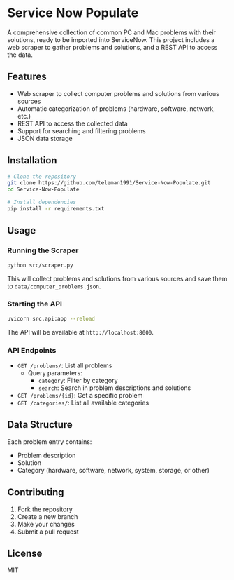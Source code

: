 # Service Now Populate

A comprehensive collection of common PC and Mac problems with their solutions, ready to be imported into ServiceNow. This project includes a web scraper to gather problems and solutions, and a REST API to access the data.

## Features

- Web scraper to collect computer problems and solutions from various sources
- Automatic categorization of problems (hardware, software, network, etc.)
- REST API to access the collected data
- Support for searching and filtering problems
- JSON data storage

## Installation

```bash
# Clone the repository
git clone https://github.com/teleman1991/Service-Now-Populate.git
cd Service-Now-Populate

# Install dependencies
pip install -r requirements.txt
```

## Usage

### Running the Scraper

```bash
python src/scraper.py
```

This will collect problems and solutions from various sources and save them to `data/computer_problems.json`.

### Starting the API

```bash
uvicorn src.api:app --reload
```

The API will be available at `http://localhost:8000`.

### API Endpoints

- `GET /problems/`: List all problems
  - Query parameters:
    - `category`: Filter by category
    - `search`: Search in problem descriptions and solutions
- `GET /problems/{id}`: Get a specific problem
- `GET /categories/`: List all available categories

## Data Structure

Each problem entry contains:
- Problem description
- Solution
- Category (hardware, software, network, system, storage, or other)

## Contributing

1. Fork the repository
2. Create a new branch
3. Make your changes
4. Submit a pull request

## License

MIT